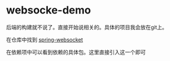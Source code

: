 # websocke-demo

后端的构建就不说了。直接开始说相关的。具体的项目我会放在git上。

在仓库中找到 [spring-websocket](http://mvnrepository.com/artifact/org.springframework/spring-websocket/4.2.3.RELEASE)

在依赖项中可以看到依赖的具体包。这里直接引入这一个即可